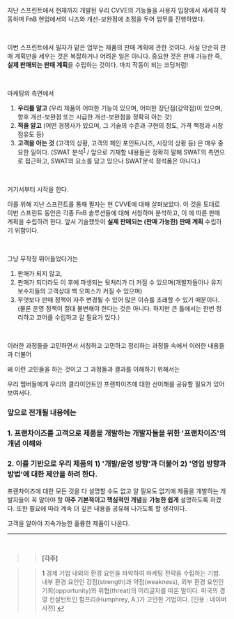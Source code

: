 지난 스프린트에서 현재까지 개발된 우리 CVVE의 기능들을 사용자 입장에서 세세히 작동하며 FnB 현업에서의 니즈와 개선-보완점에 초점을 두어 업무를 진행하였다.

<br>

이번 스프린트에서 필자가 맡은 업무는 제품의 판매 계획에 관한 것이다. 
사실 단순히 판매 계획만을 세우는 것은 복잡하거나 어려운 일은 아니다. 
중요한 것은 판매 가능한 즉, **실제 판매되는 판매 계획**을 수립하는 것이다. 마치 작동이 되는 코딩처럼! 

<br>

마케팅의 측면에서
1. **우리를 알고** (우리 제품이 어떠한 기능이 있으며, 어떠한 장단점(강약점)이 있으며, 향후 개선-보완점 또는 시급한 개선-보완점을 정확히 아는 것) 
2. **적을 알고** (어떤 경쟁사가 있으며, 그 기술의 수준과 구현의 정도, 가격 책정과 시장 점유도 등)
3. **고객을 아는 것** (고객의 상황, 고객의 페인 포인트/니즈, 시장의 상황 등)
은 매우 중요한 일이다. (SWAT 분석<sup id="a1">[1](#footnote1)</sup> / 앞으로 기재할 내용들은 정확히 말해 SWAT의 측면으로 접근하고, SWAT의 요소를 담고 있으나 SWAT분석 정석폼은 아니다.)

<br>

거기서부터 시작을 한다.

이를 위해 지난 스프린트를 통해 필자는 현 CVVE에 대해 살펴보았다.
이 것을 토대로 이번 스프린트 동안은 각종 FnB 솔루션들에 대해 서칭하며 분석하고, 이 에 따른 판매 계획을 수립하려 한다.
앞서 기술했듯이 **실제 판매되는 (판매 가능한) 판매 계획** 수립하기 위함이다. 

<br>

그냥 무작정 뛰어들었다가는 
1. 판매가 되지 않고, 
2. 판매가 되더라도 이 후에 파생되는 뒷처리가 더 커질 수 있으며(개발자들이나 유지보수자들의 고객상대 백 오피스가 커질 수 있으며)
3. 무엇보다 판매 정책이 자주 변경될 수 있어 많은 이슈를 초래할 수 있기 때문이다. (물론 운영 정책이 절대 불변해야 한다는 것은 아니다. 하지만 큰 틀에서는 한번 정리하고 코어를 수립하고 갈 필요가 있다.)

<br>

이러한 과정들을 고민하면서 서칭하고 고민하고 정리하는 과정들 속에서 이러한 내용들과 더불어

왜 이런 고민들을 하는 것이고 그 과정들과 결과를 이해하기 위해서는

우리 멤버들에게 우리의 클라이언트인 프랜차이즈에 대한 선이해를 공유할 필요가 있어 보여서다.


### 앞으로 전개될 내용에는 
### 1. 프랜차이즈를 고객으로 제품을 개발하는 개발자들을 위한 '프랜차이즈'의 개념 이해와
### 2. 이를 기반으로 우리 제품의 1) '개발/운영 방향'과 더불어 2) '영업 방향과 방법'에 대한 제안을 하려 한다. 

프랜차이즈에 대한 모든 것을 다 설명할 수도 없고 알 필요도 없기에
제품을 개발하는 개발자들이 꼭 알아야 할 **아주 기본적이고 핵심적인 개념**을 **가능한 쉽게** 설명하도록 하겠다.
또한 필요에 따라 계속 더 깊은 내용을 공유해 나가도록 할 생각이다.
 
고객을 알아야 지속가능한 훌륭한 제품이 나온다.


---

<br>

>> **[각주]**

>><b id="footnote1">1</b> 경제 기업 내외의 환경 요인을 파악하여 마케팅 전략을 수립하는 기법. 내부 환경 요인인 강점(strength)과 약점(weakness), 외부 환경 요인인 기회(opportunity)와 위협(threat)의 머리글자를 따온 말이다. 미국의 경영 컨설턴트인 험프리(Humphrey, A.)가 고안한 기법이다.  [인용 : 네이버 사전]  [↩](#a1)

